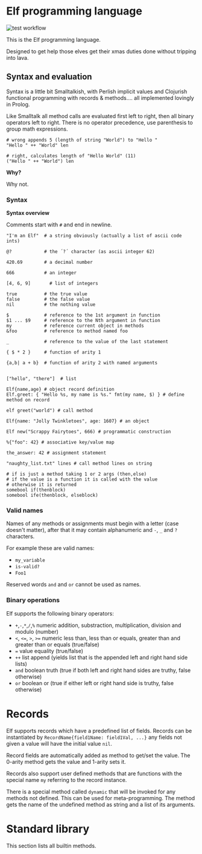 # Elf programming language

![test workflow](https://github.com/tatut/elf-lang/actions/workflows/test.yml/badge.svg)

This is the Elf programming language.

Designed to get help those elves get their xmas duties done
without tripping into lava.


## Syntax and evaluation

Syntax is a little bit Smalltalkish, with Perlish implicit values and Clojurish
functional programming with records & methods.... all implemented lovingly in Prolog.

Like Smalltalk all method calls are evaluated first left to right, then all binary operators left to right.
There is no operator precedence, use parenthesis to group math expressions.

```
# wrong appends 5 (length of string "World") to "Hello "
"Hello " ++ "World" len

# right, calculates length of "Hello World" (11)
("Hello " ++ "World") len
```

**Why?**

Why not.


### Syntax

**Syntax overview**

Comments start with `#` and end in newline.

```
"I'm an Elf"  # a string obviously (actually a list of ascii code ints)

@?            # the ´?´ character (as ascii integer 62)

420.69        # a decimal number

666           # an integer

[4, 6, 9]       # list of integers

true          # the true value
false         # the false value
nil           # the nothing value

$             # reference to the 1st argument in function
$1 ... $9     # reference to the Nth argument in function
my            # reference current object in methods
&foo          # reference to method named foo

_             # reference to the value of the last statement

{ $ * 2 }     # function of arity 1

{a,b| a + b}  # function of arity 2 with named arguments


["hello", "there"]  # list

Elf{name,age} # object record definition
Elf.greet: { "Hello %s, my name is %s." fmt(my name, $) } # define method on record

elf greet("world") # call method

Elf{name: "Jolly Twinkletoes", age: 1607} # an object

Elf new("Scrappy Fairytoes", 666) # programmatic construction

%{"foo": 42} # associative key/value map

the_answer: 42 # assignment statement

"naughty_list.txt" lines # call method lines on string

# if is just a method taking 1 or 2 args (then,else)
# if the value is a function it is called with the value
# otherwise it is returned
somebool if(thenblock)
somebool ife(thenblock, elseblock)

```

### Valid names

Names of any methods or assignments must begin with a letter (case doesn't matter),
after that it may contain alphanumeric and `-`, `_` and `?` characters.

For example these are valid names:
- `my_variable`
- `is-valid?`
- `Foo1`

Reserved words `and` and `or` cannot be used as names.

### Binary operations

Elf supports the following binary operators:
- `+`,`-`,`*`,`/`,`%` numeric addition, substraction, multiplication, division and modulo (number)
- `<`, `<=`, `>`, `>=` numeric less than, less than or equals, greater than and greater than or equals (true/false)
- `=` value equality (true/false)
- `++` list append (yields list that is the appended left and right hand side lists)
- `and` boolean truth (true if both left and right hand sides are truthy, false otherwise)
- `or` boolean or (true if either left or right hand side is truthy, false otherwise)

# Records

Elf supports records which have a predefined list of fields.
Records can be instantiated by `RecordName{field1Name: field1Val, ...}` any fields not given a value will have the initial value `nil`.

Record fields are automatically added as method to get/set the value.
The 0-arity method gets the value and 1-arity sets it.

Records also support user defined methods that are functions with the
special name `my` referring to the record instance.

There is a special method called `dynamic` that will be invoked for any
methods not defined. This can be used for meta-programming.
The method gets the name of the undefined method as string and a list
of its arguments.

# Standard library

This section lists all builtin methods.

